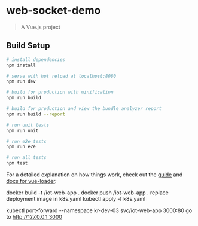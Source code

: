 # web-socket-demo

> A Vue.js project

## Build Setup

``` bash
# install dependencies
npm install

# serve with hot reload at localhost:8080
npm run dev

# build for production with minification
npm run build

# build for production and view the bundle analyzer report
npm run build --report

# run unit tests
npm run unit

# run e2e tests
npm run e2e

# run all tests
npm test
```

For a detailed explanation on how things work, check out the [guide](http://vuejs-templates.github.io/webpack/) and [docs for vue-loader](http://vuejs.github.io/vue-loader).


docker build -t <usernam>/iot-web-app .
docker push <usernam>/iot-web-app .
replace deployment image in k8s.yaml
kubectl apply -f k8s.yaml

kubectl port-forward --namespace kr-dev-03 svc/iot-web-app 3000:80
go to http://127.0.0.1:3000
